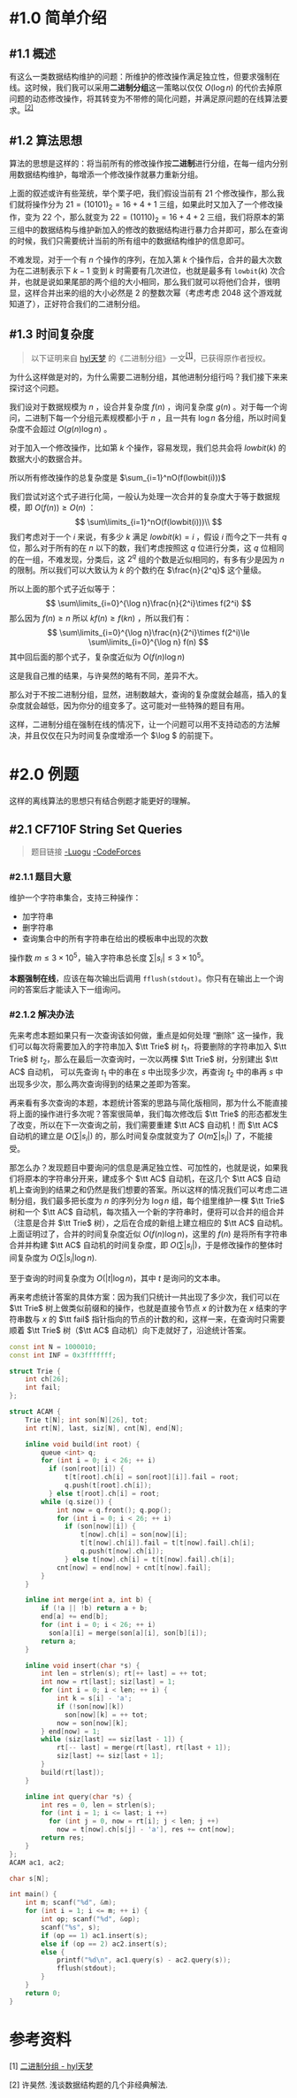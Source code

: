 # #1.0 简单介绍

## #1.1 概述

有这么一类数据结构维护的问题：所维护的修改操作满足独立性，但要求强制在线。这时候，我们我可以采用**二进制分组**这一策略以仅仅 $O(\log n)$ 的代价去掉原问题的动态修改操作，将其转变为不带修的简化问题，并满足原问题的在线算法要求。<sup>[[2]](#refer-auth)</sup>

## #1.2 算法思想

算法的思想是这样的：将当前所有的修改操作按**二进制**进行分组，在每一组内分别用数据结构维护，每增添一个修改操作就暴力重新分组。

上面的叙述或许有些笼统，举个栗子吧，我们假设当前有 $21$ 个修改操作，那么我们就将操作分为 $21=(10101)_2=16+4+1$ 三组，如果此时又加入了一个修改操作，变为 $22$ 个，那么就变为 $22=(10110)_2=16+4+2$ 三组，我们将原本的第三组中的数据结构与维护新加入的修改的数据结构进行暴力合并即可，那么在查询的时候，我们只需要统计当前的所有组中的数据结构维护的信息即可。

不难发现，对于一个有 $n$ 个操作的序列，在加入第 $k$ 个操作后，合并的最大次数为在二进制表示下 $k-1$ 变到 $k$ 时需要有几次进位，也就是最多有 $\texttt{lowbit}(k)$ 次合并，也就是说如果尾部的两个组的大小相同，那么我们就可以将他们合并，很明显，这样合并出来的组的大小必然是 $2$ 的整数次幂（考虑考虑 $2048$ 这个游戏就知道了），正好符合我们的二进制分组。 

## #1.3 时间复杂度

> 以下证明来自 [hyl天梦](https://home.cnblogs.com/u/TianMeng-hyl) 的《二进制分组》一文<sup>[[1]](#refer-auth)</sup>，已获得原作者授权。

为什么这样做是对的，为什么需要二进制分组，其他进制分组行吗？我们接下来来探讨这个问题。

我们设对于数据规模为 $n$ ，设合并复杂度 $f(n)$ ，询问复杂度 $g(n)$ 。对于每一个询问，二进制下每一个分组元素规模都小于 $n$ ，且一共有 $\log n$ 各分组，所以时间复杂度不会超过 $O(g(n)\log n)$ 。

对于加入一个修改操作，比如第 $k$ 个操作，容易发现，我们总共会将 $lowbit(k)$ 的数据大小的数据合并。

所以所有修改操作的总复杂度是 $\sum_{i=1}^nO(f(lowbit(i)))$

我们尝试对这个式子进行化简，一般认为处理一次合并的复杂度大于等于数据规模，即 $O(f(n))\ge O(n)$ ：
$$
\sum\limits_{i=1}^nO(f(lowbit(i)))\\
$$
我们考虑对于一个 $i$ 来说，有多少 $k$ 满足 $lowbit(k)=i$ ，假设 $i$ 而今之下一共有 $q$ 位，那么对于所有的在 $n$ 以下的数，我们考虑按照这 $q$ 位进行分类，这 $q$ 位相同的在一组，不难发现，分类后，这 $2^q$ 组的个数是近似相同的，有多有少是因为 $n$ 的限制。所以我们可以大致认为 $k$ 的个数约在 $\frac{n}{2^q}$ 这个量级。

所以上面的那个式子近似等于：
$$
\sum\limits_{i=0}^{\log n}\frac{n}{2^i}\times f(2^i)
$$
 那么因为 $f(n)\ge n$ 所以 $kf(n)\ge f(kn)$ ，所以我们有：
$$
\sum\limits_{i=0}^{\log n}\frac{n}{2^i}\times f(2^i)\le \sum\limits_{i=0}^{\log n} f(n)
$$
其中回后面的那个式子，复杂度近似为 $O(f(n)\log n)$

这是我自己推的结果，与许昊然的略有不同，差异不大。

那么对于不按二进制分组，显然，进制数越大，查询的复杂度就会越高，插入的复杂度就会越低，因为你分的组变多了。这可能对一些特殊的题目有用。

这样，二进制分组在强制在线的情况下，让一个问题可以用不支持动态的方法解决，并且仅仅在只为时间复杂度增添一个 $\log $ 的前提下。

# #2.0 例题

这样的离线算法的思想只有结合例题才能更好的理解。

## #2.1 CF710F String Set Queries

> 题目链接 [-Luogu](https://www.luogu.com.cn/problem/CF710F) [-CodeForces](http://codeforces.com/problemset/problem/710/F)

### #2.1.1 题目大意

维护一个字符串集合，支持三种操作：

- 加字符串
- 删字符串
- 查询集合中的所有字符串在给出的模板串中出现的次数

操作数 $m \leq 3 \times 10^5$，输入字符串总长度 $\sum |s_i| \leq 3\times 10^5$。

**本题强制在线**，应该在每次输出后调用 `fflush(stdout)`。你只有在输出上一个询问的答案后才能读入下一组询问。

### #2.1.2 解决办法

先来考虑本题如果只有一次查询该如何做，重点是如何处理 “删除” 这一操作，我们可以每次将需要加入的字符串加入 $\tt Trie$ 树 $t_1$，将要删除的字符串加入 $\tt Trie$ 树 $t_2$，那么在最后一次查询时，一次以两棵 $\tt Trie$ 树，分别建出 $\tt AC$ 自动机， 可以先查询 $t_1$ 中的串在 $s$ 中出现多少次，再查询 $t_2$ 中的串再 $s$ 中出现多少次，那么两次查询得到的结果之差即为答案。

再来看有多次查询的本题，本题统计答案的思路与简化版相同，那为什么不能直接将上面的操作进行多次呢？答案很简单，我们每次修改后 $\tt Trie$ 的形态都发生了改变，所以在下一次查询之前，我们需要重建 $\tt AC$ 自动机！而 $\tt AC$ 自动机的建立是 $O(\sum|s_i|)$ 的，那么时间复杂度就变为了 $O(m\sum|s_i|)$ 了，不能接受。

那怎么办？发现题目中要询问的信息是满足独立性、可加性的，也就是说，如果我们将原本的字符串分开来，建成多个 $\tt AC$ 自动机，在这几个 $\tt AC$ 自动机上查询到的结果之和仍然是我们想要的答案。所以这样的情况我们可以考虑二进制分组，我们最多把长度为 $n$ 的序列分为 $\log n$ 组，每个组里维护一棵 $\tt Trie$ 树和一个 $\tt AC$ 自动机，每次插入一个新的字符串时，便将可以合并的组合并（注意是合并 $\tt Trie$ 树），之后在合成的新组上建立相应的 $\tt AC$ 自动机。上面证明过了，合并的时间复杂度近似 $O(f(n)\log n)$，这里的 $f(n)$ 是将所有字符串合并并构建 $\tt AC$ 自动机的时间复杂度，即 $O(\sum|s_i|)$，于是修改操作的整体时间复杂度为 $O(\sum|s_i|\log n).$

至于查询的时间复杂度为 $O(|t|\log n)$，其中 $t$ 是询问的文本串。

再来考虑统计答案的具体方案：因为我们只统计一共出现了多少次，我们可以在 $\tt Trie$ 树上做类似前缀和的操作，也就是直接令节点 $x$ 的计数为在 $x$ 结束的字符串数与 $x$ 的 $\tt fail$ 指针指向的节点的计数的和，这样一来，在查询时只需要顺着 $\tt Trie$ 树（$\tt AC$ 自动机）向下走就好了，沿途统计答案。

``` cpp
const int N = 1000010;
const int INF = 0x3fffffff;

struct Trie {
    int ch[26];
    int fail;
};

struct ACAM {
    Trie t[N]; int son[N][26], tot;
    int rt[N], last, siz[N], cnt[N], end[N];

    inline void build(int root) {
        queue <int> q;
        for (int i = 0; i < 26; ++ i)
          if (son[root][i]) {
              t[t[root].ch[i] = son[root][i]].fail = root;
              q.push(t[root].ch[i]);
          } else t[root].ch[i] = root;
        while (q.size()) {
            int now = q.front(); q.pop();
            for (int i = 0; i < 26; ++ i)
              if (son[now][i]) {
                  t[now].ch[i] = son[now][i];
                  t[t[now].ch[i]].fail = t[t[now].fail].ch[i];
                  q.push(t[now].ch[i]);
              } else t[now].ch[i] = t[t[now].fail].ch[i];
            cnt[now] = end[now] + cnt[t[now].fail];
        }
    }

    inline int merge(int a, int b) {
        if (!a || !b) return a + b;
        end[a] += end[b];
        for (int i = 0; i < 26; ++ i)
          son[a][i] = merge(son[a][i], son[b][i]);
        return a;
    }

    inline void insert(char *s) {
        int len = strlen(s); rt[++ last] = ++ tot;
        int now = rt[last]; siz[last] = 1;
        for (int i = 0; i < len; ++ i) {
            int k = s[i] - 'a';
            if (!son[now][k])
              son[now][k] = ++ tot;
            now = son[now][k];
        } end[now] = 1;
        while (siz[last] == siz[last - 1]) {
            rt[-- last] = merge(rt[last], rt[last + 1]);
            siz[last] += siz[last + 1];
        }
        build(rt[last]);
    }

    inline int query(char *s) {
        int res = 0, len = strlen(s);
        for (int i = 1; i <= last; i ++)
          for (int j = 0, now = rt[i]; j < len; j ++)
            now = t[now].ch[s[j] - 'a'], res += cnt[now];
        return res;
    }
};
ACAM ac1, ac2;

char s[N];

int main() {
    int m; scanf("%d", &m);
    for (int i = 1; i <= m; ++ i) {
        int op; scanf("%d", &op);
        scanf("%s", s);
        if (op == 1) ac1.insert(s);
        else if (op == 2) ac2.insert(s);
        else {
            printf("%d\n", ac1.query(s) - ac2.query(s));
            fflush(stdout);
        }
    }
    return 0;
}
```

<div id='refer-auth'></div>

# 参考资料

[1] [二进制分组 - hyl天梦](https://www.cnblogs.com/TianMeng-hyl/p/14989441.html)

[2] 许昊然. 浅谈数据结构题的几个非经典解法.